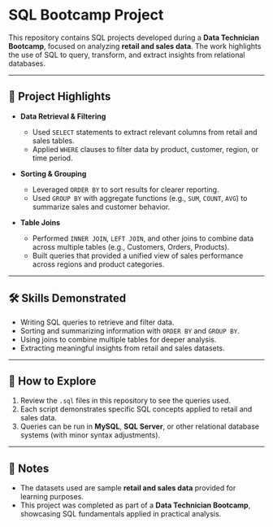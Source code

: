 # SQL Bootcamp Project  

This repository contains SQL projects developed during a **Data Technician Bootcamp**, focused on analyzing **retail and sales data**. The work highlights the use of SQL to query, transform, and extract insights from relational databases.  

---

## 🎯 Project Highlights  

- **Data Retrieval & Filtering**  
  - Used `SELECT` statements to extract relevant columns from retail and sales tables.  
  - Applied `WHERE` clauses to filter data by product, customer, region, or time period.  

- **Sorting & Grouping**  
  - Leveraged `ORDER BY` to sort results for clearer reporting.  
  - Used `GROUP BY` with aggregate functions (e.g., `SUM`, `COUNT`, `AVG`) to summarize sales and customer behavior.  

- **Table Joins**  
  - Performed `INNER JOIN`, `LEFT JOIN`, and other joins to combine data across multiple tables (e.g., Customers, Orders, Products).  
  - Built queries that provided a unified view of sales performance across regions and product categories.  

---

## 🛠️ Skills Demonstrated  

- Writing SQL queries to retrieve and filter data.  
- Sorting and summarizing information with `ORDER BY` and `GROUP BY`.  
- Using joins to combine multiple tables for deeper analysis.  
- Extracting meaningful insights from retail and sales datasets.  

---

## 🚀 How to Explore  

1. Review the `.sql` files in this repository to see the queries used.  
2. Each script demonstrates specific SQL concepts applied to retail and sales data.  
3. Queries can be run in **MySQL**, **SQL Server**, or other relational database systems (with minor syntax adjustments).  

---

## 📌 Notes  

- The datasets used are sample **retail and sales data** provided for learning purposes.  
- This project was completed as part of a **Data Technician Bootcamp**, showcasing SQL fundamentals applied in practical analysis.  
